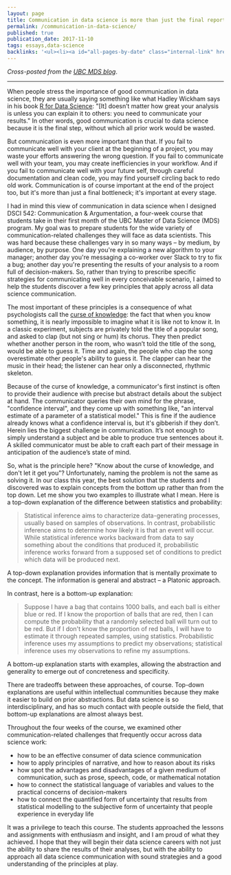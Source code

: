 ```yaml
---
layout: page
title: Communication in data science is more than just the final report
permalink: /communication-in-data-science/
published: true
publication_date: 2017-11-10
tags: essays,data-science
backlinks: '<ul><li><a id="all-pages-by-date" class="internal-link" href="/all-pages-by-date/">All pages by date</a></li><li><a id="data-science" class="internal-link" href="/data-science/">Pages tagged &#39;data-science&#39;</a></li><li><a id="essays" class="internal-link" href="/essays/">Essays</a></li><li><a id="how-to-get-a-job-in-data-science" class="internal-link" href="/how-to-get-a-job-in-data-science/">How to get a job in data science</a></li></ul>'
---
```


_Cross-posted from the [UBC MDS blog](https://ubc-mds.github.io/2017-11-10-DSCI-542-communication/)_.

----

When people stress the importance of good communication in data science, they are usually saying something like what Hadley Wickham says in his book [R for Data Science](https://r4ds.had.co.nz/communicate-intro.html): "[It] doesn’t matter how great your analysis is unless you can explain it to others: you need to communicate your results." In other words, good communication is crucial to data science because it is the final step, without which all prior work would be wasted.

But communication is even more important than that. If you fail to communicate well with your client at the beginning of a project, you may waste your efforts answering the wrong question. If you fail to communicate well with your team, you may create inefficiencies in your workflow. And if you fail to communicate well with your future self, through careful documentation and clean code, you may find yourself circling back to redo old work. Communication is of course important at the end of the project too, but it's more than just a final bottleneck; it's important at every stage.

I had in mind this view of communication in data science when I designed DSCI 542: Communication & Argumentation, a four-week course that students take in their first month of the UBC Master of Data Science (MDS) program. My goal was to prepare students for the wide variety of communication-related challenges they will face as data scientists. This was hard because these challenges vary in so many ways – by medium, by audience, by purpose. One day you're explaining a new algorithm to your manager; another day you're messaging a co-worker over Slack to try to fix a bug; another day you're presenting the results of your analysis to a room full of decision-makers. So, rather than trying to prescribe specific strategies for communicating well in every conceivable scenario, I aimed to help the students discover a few key principles that apply across all data science communication.

The most important of these principles is a consequence of what psychologists call the [curse of knowledge](https://en.wikipedia.org/wiki/Curse_of_knowledge): the fact that when you know something, it is nearly impossible to imagine what it is like not to know it. In a classic experiment, subjects are privately told the title of a popular song, and asked to clap (but not sing or hum) its chorus. They then predict whether another person in the room, who wasn’t told the title of the song, would be able to guess it. Time and again, the people who clap the song overestimate other people's ability to guess it. The clapper can hear the music in their head; the listener can hear only a disconnected, rhythmic skeleton.

Because of the curse of knowledge, a communicator's first instinct is often to provide their audience with precise but abstract details about the subject at hand. The communicator queries their own mind for the phrase, "confidence interval", and they come up with something like, "an interval estimate of a parameter of a statistical model." This is fine if the audience already knows what a confidence interval is, but it's gibberish if they don’t. Herein lies the biggest challenge in communication. It’s not enough to simply understand a subject and be able to produce true sentences about it. A skilled communicator must be able to craft each part of their message in anticipation of the audience’s state of mind.

So, what is the principle here? "Know about the curse of knowledge, and don't let it get you"? Unfortunately, naming the problem is not the same as solving it. In our class this year, the best solution that the students and I discovered was to explain concepts from the bottom up rather than from the top down. Let me show you two examples to illustrate what I mean. Here is a top-down explanation of the difference between statistics and probability:

> Statistical inference aims to characterize data-generating processes, usually based on samples of observations. In contrast, probabilistic inference aims to determine how likely it is that an event will occur. While statistical inference works backward from data to say something about the conditions that produced it, probabilistic inference works forward from a supposed set of conditions to predict which data will be produced next.

A top-down explanation provides information that is mentally proximate to the concept. The information is general and abstract – a Platonic approach.

In contrast, here is a bottom-up explanation:

> Suppose I have a bag that contains 1000 balls, and each ball is either blue or red. If I know the proportion of balls that are red, then I can compute the probability that a randomly selected ball will turn out to be red. But if I don't know the proportion of red balls, I will have to estimate it through repeated samples, using statistics. Probabilistic inference uses my assumptions to predict my observations; statistical inference uses my observations to refine my assumptions.

A bottom-up explanation starts with examples, allowing the abstraction and generality to emerge out of concreteness and specificity.

There are tradeoffs between these approaches, of course. Top-down explanations are useful within intellectual communities because they make it easier to build on prior abstractions. But data science is so interdisciplinary, and has so much contact with people outside the field, that bottom-up explanations are almost always best.

Throughout the four weeks of the course, we examined other communication-related challenges that frequently occur across data science work:

* how to be an effective consumer of data science communication
* how to apply principles of narrative, and how to reason about its risks
* how spot the advantages and disadvantages of a given medium of communication, such as prose, speech, code, or mathematical notation
* how to connect the statistical language of variables and values to the practical concerns of decision-makers
* how to connect the quantified form of uncertainty that results from statistical modelling to the subjective form of uncertainty that people experience in everyday life

It was a privilege to teach this course. The students approached the lessons and assignments with enthusiasm and insight, and I am proud of what they achieved. I hope that they will begin their data science careers with not just the ability to share the results of their analyses, but with the ability to approach all data science communication with sound strategies and a good understanding of the principles at play.
